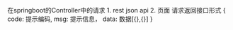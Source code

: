 在springboot的Controller中的请求
    1. rest json api 
    2. 页面
请求返回接口形式
{
    code: 提示编码,
    msg: 提示信息，
    data: 数据[{},{}]
}
